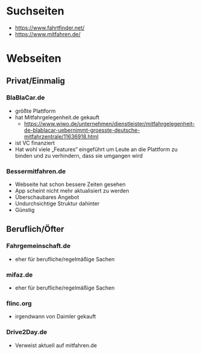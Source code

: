 # Suchseiten
- https://www.fahrtfinder.net/
- https://www.mitfahren.de/

# Webseiten
## Privat/Einmalig
### BlaBlaCar.de
- größte Plattform
- hat Mitfahrgelegenheit.de gekauft
	- https://www.wiwo.de/unternehmen/dienstleister/mitfahrgelegenheit-de-blablacar-uebernimmt-groesste-deutsche-mitfahrzentrale/11636918.html
- ist VC finanziert
- Hat wohl viele „Features“ eingeführt um Leute an die Plattform zu binden und zu verhindern, dass sie umgangen wird

### Bessermitfahren.de
- Webseite hat schon bessere Zeiten gesehen
- App scheint nicht mehr aktualisiert zu werden
- Überschaubares Angebot
- Undurchsichtige Struktur dahinter
- Günstig

## Beruflich/Öfter
### Fahrgemeinschaft.de
- eher für berufliche/regelmäßige Sachen

### mifaz.de
- eher für berufliche/regelmäßige Sachen

### flinc.org
- irgendwann von Daimler gekauft

### Drive2Day.de
- Verweist aktuell auf mitfahren.de
